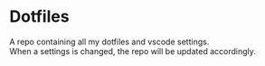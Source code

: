 # Dotfiles  
A repo containing all my dotfiles and vscode settings.  
When a settings is changed, the repo will be updated accordingly.